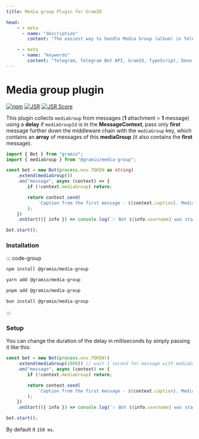 ```yaml
---
title: Media group Plugin for GramIO

head:
    - - meta
      - name: "description"
        content: "The easiest way to handle Media Group (album) in Telegram Bot API"

    - - meta
      - name: "keywords"
        content: "Telegram, Telegram Bot API, GramIO, TypeScript, Deno, Bun, Node.JS, Nodejs, plugin, media group, media_group_id, albums"
---
```


# Media group plugin

<div class="badges">

[![npm](https://img.shields.io/npm/v/@gramio/media-group?logo=npm&style=flat&labelColor=000&color=3b82f6)](https://www.npmjs.org/package/@gramio/media-group)
[![JSR](https://jsr.io/badges/@gramio/media-group)](https://jsr.io/@gramio/media-group)
[![JSR Score](https://jsr.io/badges/@gramio/media-group/score)](https://jsr.io/@gramio/media-group)

</div>

This plugin collects `mediaGroup` from messages (**1** attachment = **1** message) using a **delay** if `mediaGroupId` is in the **MessageContext**, pass only **first** message further down the middleware chain with the `mediaGroup` key, which contains an **array** of messages of this **mediaGroup** (it also contains the **first** message).

```ts
import { Bot } from "gramio";
import { mediaGroup } from "@gramio/media-group";

const bot = new Bot(process.env.TOKEN as string)
    .extend(mediaGroup())
    .on("message", async (context) => {
        if (!context.mediaGroup) return;

        return context.send(
            `Caption from the first message - ${context.caption}. MediaGroup contains ${context.mediaGroup.length} attachments`
        );
    })
    .onStart(({ info }) => console.log(`✨ Bot ${info.username} was started!`));

bot.start();
```

### Installation

::: code-group

```bash [npm]
npm install @gramio/media-group
```

```bash [yarn]
yarn add @gramio/media-group
```

```bash [pnpm]
pnpm add @gramio/media-group
```

```bash [bun]
bun install @gramio/media-group
```

:::

### Setup

You can change the duration of the delay in milliseconds by simply passing it like this:

```typescript
const bot = new Bot(process.env.TOKEN!)
    .extend(mediaGroup(1000)) // wait 1 second for message with mediaGroupId (refreshed after new message with it)
    .on("message", async (context) => {
        if (!context.mediaGroup) return;

        return context.send(
            `Caption from the first message - ${context.caption}. MediaGroup contains ${context.mediaGroup.length} attachments`
        );
    })
    .onStart(({ info }) => console.log(`✨ Bot ${info.username} was started!`));

bot.start();
```

By default it `150 ms`.
